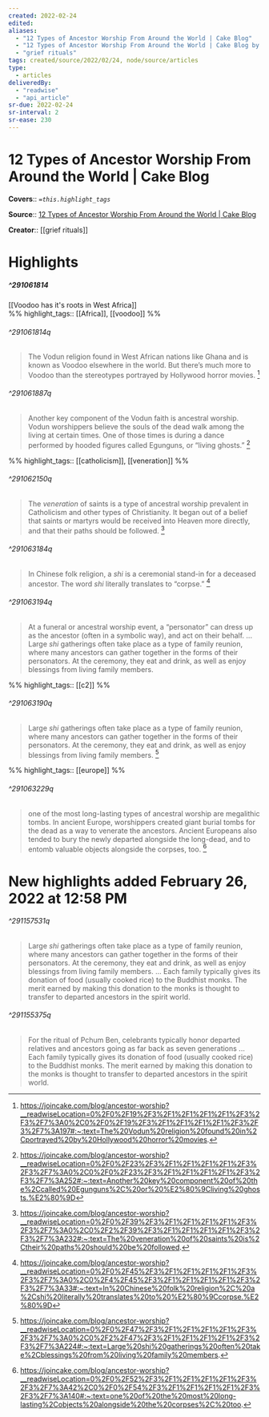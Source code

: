 ```yaml
---
created: 2022-02-24
edited:
aliases:
  - "12 Types of Ancestor Worship From Around the World | Cake Blog"
  - "12 Types of Ancestor Worship From Around the World | Cake Blog by grief rituals"
  - "grief rituals"
tags: created/source/2022/02/24, node/source/articles
type: 
  - articles
deliveredBy: 
  - "readwise"
  - "api_article"
sr-due: 2022-02-24
sr-interval: 2
sr-ease: 230
---
```

# 12 Types of Ancestor Worship From Around the World | Cake Blog

**Covers**:: 
*`=this.highlight_tags`*

**Source**:: [12 Types of Ancestor Worship From Around the World | Cake Blog](https://joincake.com/blog/ancestor-worship)

**Creator**:: [[grief rituals]]

# Highlights
##### ^291061814

[[Voodoo has it's roots in West Africa]]  
%%
highlight_tags:: [[Africa]], [[voodoo]]
%%

###### ^291061814q

> The Vodun religion found in West African nations like Ghana and is known as Voodoo elsewhere in the world. But there’s much more to Voodoo than the stereotypes portrayed by Hollywood horror movies. 
  [^291061814]

[^291061814]: https://joincake.com/blog/ancestor-worship?__readwiseLocation=0%2F0%2F19%2F3%2F1%2F1%2F1%2F1%2F3%2F3%2F7%3A0%2C0%2F0%2F19%2F3%2F1%2F1%2F1%2F1%2F3%2F3%2F7%3A197#:~:text=The%20Vodun%20religion%20found%20in%2Cportrayed%20by%20Hollywood%20horror%20movies.




###### ^291061887q

> Another key component of the Vodun faith is ancestral worship. Vodun worshippers believe the souls of the dead walk among the living at certain times. One of those times is during a dance performed by hooded figures called Egunguns, or “living ghosts.” 
  [^291061887]

[^291061887]: https://joincake.com/blog/ancestor-worship?__readwiseLocation=0%2F0%2F23%2F3%2F1%2F1%2F1%2F1%2F3%2F3%2F7%3A0%2C0%2F0%2F23%2F3%2F1%2F1%2F1%2F1%2F3%2F3%2F7%3A252#:~:text=Another%20key%20component%20of%20the%2Ccalled%20Egunguns%2C%20or%20%E2%80%9Cliving%20ghosts.%E2%80%9D


%%
highlight_tags:: [[catholicism]], [[veneration]]
%%

###### ^291062150q

> The *veneration* of saints is a type of ancestral worship prevalent in Catholicism and other types of Christianity. It began out of a belief that saints or martyrs would be received into Heaven more directly, and that their paths should be followed. 
  [^291062150]

[^291062150]: https://joincake.com/blog/ancestor-worship?__readwiseLocation=0%2F0%2F39%2F3%2F1%2F1%2F1%2F1%2F3%2F3%2F7%3A0%2C0%2F2%2F39%2F3%2F1%2F1%2F1%2F1%2F3%2F3%2F7%3A232#:~:text=The%20veneration%20of%20saints%20is%2Ctheir%20paths%20should%20be%20followed.




###### ^291063184q

> In Chinese folk religion, a *shi* is a ceremonial stand-in for a deceased ancestor. The word *shi* literally translates to “corpse.” 
  [^291063184]

[^291063184]: https://joincake.com/blog/ancestor-worship?__readwiseLocation=0%2F0%2F45%2F3%2F1%2F1%2F1%2F1%2F3%2F3%2F7%3A0%2C0%2F4%2F45%2F3%2F1%2F1%2F1%2F1%2F3%2F3%2F7%3A33#:~:text=In%20Chinese%20folk%20religion%2C%20a%2Cshi%20literally%20translates%20to%20%E2%80%9Ccorpse.%E2%80%9D




###### ^291063194q

> At a funeral or ancestral worship event, a “personator” can dress up as the ancestor (often in a symbolic way), and act on their behalf. ... Large *shi* gatherings often take place as a type of family reunion, where many ancestors can gather together in the forms of their personators. At the ceremony, they eat and drink, as well as enjoy blessings from living family members. 


%%
highlight_tags:: [[c2]]
%%

###### ^291063190q

> Large *shi* gatherings often take place as a type of family reunion, where many ancestors can gather together in the forms of their personators. At the ceremony, they eat and drink, as well as enjoy blessings from living family members. 
  [^291063190]

[^291063190]: https://joincake.com/blog/ancestor-worship?__readwiseLocation=0%2F0%2F47%2F3%2F1%2F1%2F1%2F1%2F3%2F3%2F7%3A0%2C0%2F2%2F47%2F3%2F1%2F1%2F1%2F1%2F3%2F3%2F7%3A224#:~:text=Large%20shi%20gatherings%20often%20take%2Cblessings%20from%20living%20family%20members.


%%
highlight_tags:: [[europe]]
%%

###### ^291063229q

> one of the most long-lasting types of ancestral worship are megalithic tombs. In ancient Europe, worshippers created giant burial tombs for the dead as a way to venerate the ancestors. 
> Ancient Europeans also tended to bury the newly departed alongside the long-dead, and to entomb valuable objects alongside the corpses, too. 
  [^291063229]

[^291063229]: https://joincake.com/blog/ancestor-worship?__readwiseLocation=0%2F0%2F52%2F3%2F1%2F1%2F1%2F1%2F3%2F3%2F7%3A42%2C0%2F0%2F54%2F3%2F1%2F1%2F1%2F1%2F3%2F3%2F7%3A140#:~:text=one%20of%20the%20most%20long-lasting%2Cobjects%20alongside%20the%20corpses%2C%20too.

# New highlights added February 26, 2022 at 12:58 PM



###### ^291157531q

> Large *shi* gatherings often take place as a type of family reunion, where many ancestors can gather together in the forms of their personators. At the ceremony, they eat and drink, as well as enjoy blessings from living family members. ... Each family typically gives its donation of food (usually cooked rice) to the Buddhist monks. The merit earned by making this donation to the monks is thought to transfer to departed ancestors in the spirit world. 




###### ^291155375q

> For the ritual of Pchum Ben, celebrants typically honor departed relatives and ancestors going as far back as seven generations ... Each family typically gives its donation of food (usually cooked rice) to the Buddhist monks. The merit earned by making this donation to the monks is thought to transfer to departed ancestors in the spirit world. 

